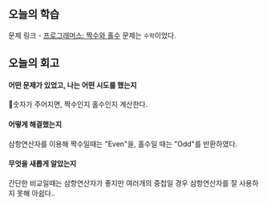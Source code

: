 ## 오늘의 학습
문제 링크 - [프로그래머스: 짝수와 홀수](https://school.programmers.co.kr/learn/courses/30/lessons/12937?language=javascript)
문제는 `수학`이었다.


## 오늘의 회고
#### 어떤 문제가 있었고, 나는 어떤 시도를 했는지
숫자가 주어지면, 짝수인지 홀수인지 계산한다.

#### 어떻게 해결했는지
삼항연산자를 이용해 짝수일때는 "Even"을, 홀수일 때는 "Odd"를 반환하였다.

#### 무엇을 새롭게 알았는지
간단한 비교일때는 삼항연산자가 좋지만 여러개의 중첩일 경우 삼항연산자를 잘 사용하지 못해 아쉽다..
